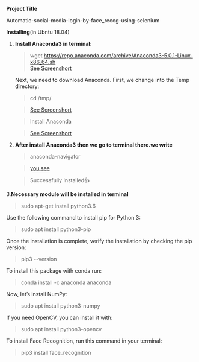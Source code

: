 **Project Title**






Automatic-social-media-login-by-face_recog-using-selenium



**Installing**(in Ubntu 18.04)



1. **Install Anaconda3 in terminal:**
    >wget https://repo.anaconda.com/archive/Anaconda3-5.0.1-Linux-x86_64.sh  
    >[See Screenshort](https://github.com/sunil9768/Automatic-social-media-login-by-face_recog-using-selenium/blob/master/install-anaconda-ubuntu003.png)
    
    
    Next, we need to download Anaconda. First, we change into the Temp directory:
    > cd /tmp/
    
    
    
    >[See Screenshort](https://github.com/sunil9768/Automatic-social-media-login-by-face_recog-using-selenium/blob/master/install-anaconda-ubuntu002.png)
    
    >Install Anaconda
    
    >[See Screenshort](https://github.com/sunil9768/Automatic-social-media-login-by-face_recog-using-selenium/blob/master/install-anaconda-ubuntu005-300x57.png)   
    
    
2. **After install Anaconda3 then we go to terminal there.we write**


   >anaconda-navigator


   >[you see](https://github.com/sunil9768/Automatic-social-media-login-by-face_recog-using-selenium/blob/master/Screenshot%20from%202019-02-16%2016-44-43.png)
    
    
    
    > Successfully Installed:+1:
    
    
  3.**Necessary module will  be installed in terminal**
 
 >sudo apt-get install python3.6
 
 Use the following command to install pip for Python 3:
 
 
 >sudo apt install python3-pip
 
 
 Once the installation is complete, verify the installation by checking the pip version:
 
 
 
 
 >pip3 --version
 
 
 To install this package with conda run:
 
 
 
 
 >conda install -c anaconda anaconda 
 
 
 Now, let’s install NumPy:
 
 
 
 >sudo apt install python3-numpy
 
 
 
 
 If you need OpenCV, you can install it with:
 
 
 
 >sudo apt install python3-opencv
 
 
 
 
 
 To install Face Recognition, run this command in your terminal:
 
 
 
 
 > pip3 install face_recognition
    
    
    
    
    
    










